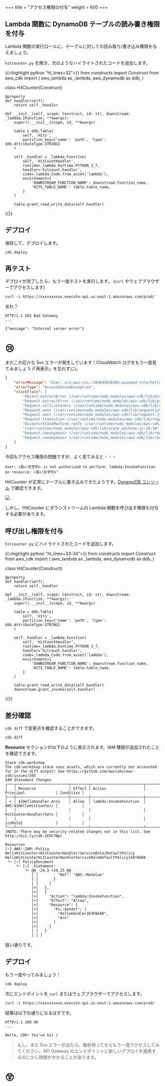 +++
title = "アクセス権限の付与"
weight = 600
+++

## Lambda 関数に DynamoDB テーブルの読み書き権限を付与

Lambda 関数の実行ロールに、テーブルに対しての読み取り/書き込み権限を与えましょう。

`hitcounter.py` を開き、次のようなハイライトされたコードを追加します。

{{<highlight python "hl_lines=32">}}
from constructs import Construct
from aws_cdk import (
    aws_lambda as _lambda,
    aws_dynamodb as ddb,
)

class HitCounter(Construct):

    @property
    def handler(self):
        return self._handler

    def __init__(self, scope: Construct, id: str, downstream: _lambda.IFunction, **kwargs):
        super().__init__(scope, id, **kwargs)

        table = ddb.Table(
            self, 'Hits',
            partition_key={'name': 'path', 'type': ddb.AttributeType.STRING}
        )

        self._handler = _lambda.Function(
            self, 'HitCountHandler',
            runtime=_lambda.Runtime.PYTHON_3_7,
            handler='hitcount.handler',
            code=_lambda.Code.from_asset('lambda'),
            environment={
                'DOWNSTREAM_FUNCTION_NAME': downstream.function_name,
                'HITS_TABLE_NAME': table.table_name,
            }
        )

        table.grant_read_write_data(self.handler)
{{</highlight>}}

## デプロイ

保存して、デプロイします。

```
cdk deploy
```

## 再テスト

デプロイが完了したら、もう一度テストを実行します。 (`curl` やウェブブラウザーでアクセスします)

```
curl -i https://xxxxxxxxxx.execute-api.us-east-1.amazonaws.com/prod/
```

あれ？

```
HTTP/1.1 502 Bad Gateway
...

{"message": "Internal server error"}
```

# 😢

まだこの厄介な 5xx エラーが発生しています！CloudWatch ログをもう一度見てみましょう (「再表示」を忘れずに)。

```json
{
    "errorMessage": "User: arn:aws:sts::585695036304:assumed-role/hello-cdk-1-HelloHitCounterHitCounterHandlerS-TU5M09L1UBID/hello-cdk-1-HelloHitCounterHitCounterHandlerD-144HVUNEWRWEO is not authorized to perform: lambda:InvokeFunction on resource: arn:aws:lambda:us-east-1:585695036304:function:hello-cdk-1-HelloHandler2E4FBA4D-149MVAO4969O7",
    "errorType": "AccessDeniedException",
    "stackTrace": [
        "Object.extractError (/var/runtime/node_modules/aws-sdk/lib/protocol/json.js:48:27)",
        "Request.extractError (/var/runtime/node_modules/aws-sdk/lib/protocol/rest_json.js:52:8)",
        "Request.callListeners (/var/runtime/node_modules/aws-sdk/lib/sequential_executor.js:105:20)",
        "Request.emit (/var/runtime/node_modules/aws-sdk/lib/sequential_executor.js:77:10)",
        "Request.emit (/var/runtime/node_modules/aws-sdk/lib/request.js:683:14)",
        "Request.transition (/var/runtime/node_modules/aws-sdk/lib/request.js:22:10)",
        "AcceptorStateMachine.runTo (/var/runtime/node_modules/aws-sdk/lib/state_machine.js:14:12)",
        "/var/runtime/node_modules/aws-sdk/lib/state_machine.js:26:10",
        "Request.<anonymous> (/var/runtime/node_modules/aws-sdk/lib/request.js:38:9)",
        "Request.<anonymous> (/var/runtime/node_modules/aws-sdk/lib/request.js:685:12)"
    ]
}
```

今回もアクセス権限の問題ですが、よく見てみると・・・

```text
User: <長い文字列> is not authorized to perform: lambda:InvokeFunction on resource: <長い文字列>"
```

HitCounter が正常にテーブルに書き込みできたようです。[DynamoDB コンソール](https://console.aws.amazon.com/dynamodb/home) で確認できます。

![](./logs5.png)

しかし、HitCounter にダウンストリームの Lambda 関数を呼び出す権限も付与する必要があります。

## 呼び出し権限を付与

`hitcounter.py` にハイライトされたコードを追加します。

{{<highlight python "hl_lines=33-34">}}
from constructs import Construct
from aws_cdk import (
    aws_lambda as _lambda,
    aws_dynamodb as ddb,
)

class HitCounter(Construct):

    @property
    def handler(self):
        return self._handler

    def __init__(self, scope: Construct, id: str, downstream: _lambda.IFunction, **kwargs):
        super().__init__(scope, id, **kwargs)

        table = ddb.Table(
            self, 'Hits',
            partition_key={'name': 'path', 'type': ddb.AttributeType.STRING}
        )

        self._handler = _lambda.Function(
            self, 'HitCountHandler',
            runtime=_lambda.Runtime.PYTHON_3_7,
            handler='hitcount.handler',
            code=_lambda.Code.from_asset('lambda'),
            environment={
                'DOWNSTREAM_FUNCTION_NAME': downstream.function_name,
                'HITS_TABLE_NAME': table.table_name,
            }
        )

        table.grant_read_write_data(self.handler)
        downstream.grant_invoke(self.handler)
{{</highlight>}}

## 差分確認

`cdk diff` で変更点を確認することができます。

```
cdk diff
```

**Resource** セクションが以下のように表示されます。IAM 権限が追加されたことを確認できます。

```text
Stack cdk-workshop
The cdk-workshop stack uses assets, which are currently not accounted for in the diff output! See https://github.com/awslabs/aws-cdk/issues/395
IAM Statement Changes
┌───┬────────────────────────┬────────┬────────────────────────┬────────────────────────┬───────────┐
│   │ Resource               │ Effect │ Action                 │ Principal              │ Condition │
├───┼────────────────────────┼────────┼────────────────────────┼────────────────────────┼───────────┤
│ + │ ${HelloHandler.Arn}    │ Allow  │ lambda:InvokeFunction  │ AWS:${HelloHitCounter/ │           │
│   │                        │        │                        │ HitCounterHandler/Serv │           │
│   │                        │        │                        │ iceRole}               │           │
└───┴────────────────────────┴────────┴────────────────────────┴────────────────────────┴───────────┘
(NOTE: There may be security-related changes not in this list. See http://bit.ly/cdk-2EhF7Np)

Resources
[~] AWS::IAM::Policy HelloHitCounter/HitCounterHandler/ServiceRole/DefaultPolicy HelloHitCounterHitCounterHandlerServiceRoleDefaultPolicy1487A60A
 └─ [~] PolicyDocument
     └─ [~] .Statement:
         └─ @@ -24,5 +24,15 @@
            [ ]         "Ref": "AWS::NoValue"
            [ ]       }
            [ ]     ]
            [+]   },
            [+]   {
            [+]     "Action": "lambda:InvokeFunction",
            [+]     "Effect": "Allow",
            [+]     "Resource": {
            [+]       "Fn::GetAtt": [
            [+]         "HelloHandler2E4FBA4D",
            [+]         "Arn"
            [+]       ]
            [+]     }
            [ ]   }
            [ ] ]
```

狙い通りです。

## デプロイ

もう一度やってみましょう！

```
cdk deploy
```

次にエンドポイントを `curl` またはウェブブラウザーでアクセスします。

```
curl -i https://xxxxxxxxxx.execute-api.us-east-1.amazonaws.com/prod/
```

結果は以下の通りになるはずです。

```text
HTTP/1.1 200 OK
...

Hello, CDK! You've hit /
```

> もし、まだ 5xx エラーが出たら、数秒待ってからもう一度アクセスしてみてください。API Gateway
のエンドポイントに新しいデプロイを適用するのに少し時間がかかることがあります。

# 😲
